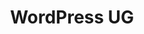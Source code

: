 ---
title: WordPress UG
event_url: "http://www.meetup.com/Hamburg-WordPress-Meetup/events/223716186/"
---